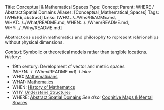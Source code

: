 Title: Conceptual & Mathematical Spaces
Type: Concept
Parent: WHERE / Abstract Spatial Domains
Aliases: [Conceptual_Mathematical_Spaces]
Tags: [WHERE, abstract]
Links: [WHO:../../Who/README.md, WHAT:../../What/README.md, WHEN:../../When/README.md, WHY:../../Why/README.md]

Abstractions used in mathematics and philosophy to represent relationships without physical dimensions.

_Context:_ Symbolic or theoretical models rather than tangible locations.
_History:_
- 19th century: Development of vector and metric spaces (WHEN:../../When/README.md).
_Links:_
- WHO: [Mathematicians](../../Who/)
- WHAT: [Mathematics](../../What/)
- WHEN: [History of Mathematics](../../When/)
- WHY: [Understand Structures](../../Why/)
- WHERE: [Abstract Spatial Domains](./)
_See also:_ [Cognitive Maps & Mental Spaces](Cognitive-Maps-Mental-Spaces.md)
